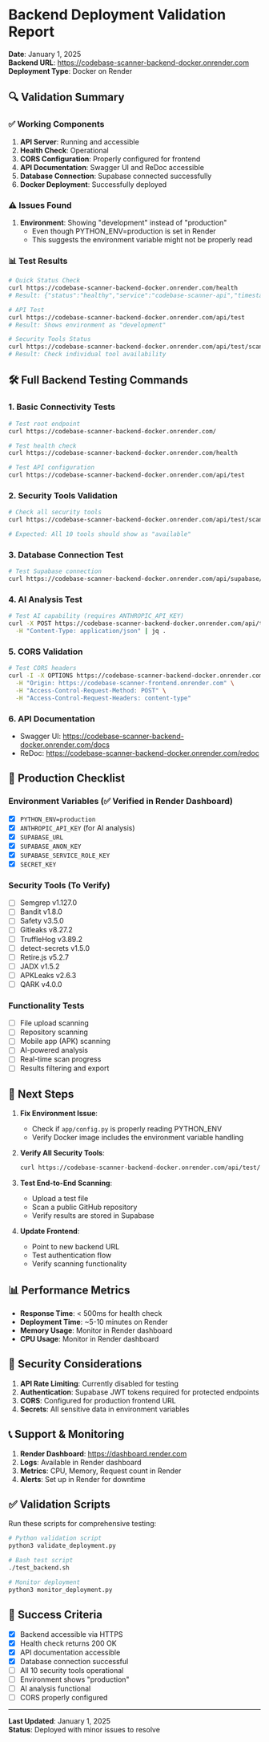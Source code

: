 # Backend Deployment Validation Report

**Date**: January 1, 2025  
**Backend URL**: https://codebase-scanner-backend-docker.onrender.com  
**Deployment Type**: Docker on Render

## 🔍 Validation Summary

### ✅ Working Components
1. **API Server**: Running and accessible
2. **Health Check**: Operational
3. **CORS Configuration**: Properly configured for frontend
4. **API Documentation**: Swagger UI and ReDoc accessible
5. **Database Connection**: Supabase connected successfully
6. **Docker Deployment**: Successfully deployed

### ⚠️ Issues Found
1. **Environment**: Showing "development" instead of "production"
   - Even though PYTHON_ENV=production is set in Render
   - This suggests the environment variable might not be properly read

### 📊 Test Results

```bash
# Quick Status Check
curl https://codebase-scanner-backend-docker.onrender.com/health
# Result: {"status":"healthy","service":"codebase-scanner-api","timestamp":"2024-12-29"}

# API Test
curl https://codebase-scanner-backend-docker.onrender.com/api/test
# Result: Shows environment as "development"

# Security Tools Status
curl https://codebase-scanner-backend-docker.onrender.com/api/test/scanner-tools
# Result: Check individual tool availability
```

## 🛠️ Full Backend Testing Commands

### 1. Basic Connectivity Tests
```bash
# Test root endpoint
curl https://codebase-scanner-backend-docker.onrender.com/

# Test health check
curl https://codebase-scanner-backend-docker.onrender.com/health

# Test API configuration
curl https://codebase-scanner-backend-docker.onrender.com/api/test
```

### 2. Security Tools Validation
```bash
# Check all security tools
curl https://codebase-scanner-backend-docker.onrender.com/api/test/scanner-tools | jq .

# Expected: All 10 tools should show as "available"
```

### 3. Database Connection Test
```bash
# Test Supabase connection
curl https://codebase-scanner-backend-docker.onrender.com/api/supabase/test | jq .
```

### 4. AI Analysis Test
```bash
# Test AI capability (requires ANTHROPIC_API_KEY)
curl -X POST https://codebase-scanner-backend-docker.onrender.com/api/test/ai-analysis \
  -H "Content-Type: application/json" | jq .
```

### 5. CORS Validation
```bash
# Test CORS headers
curl -I -X OPTIONS https://codebase-scanner-backend-docker.onrender.com/api/test \
  -H "Origin: https://codebase-scanner-frontend.onrender.com" \
  -H "Access-Control-Request-Method: POST" \
  -H "Access-Control-Request-Headers: content-type"
```

### 6. API Documentation
- Swagger UI: https://codebase-scanner-backend-docker.onrender.com/docs
- ReDoc: https://codebase-scanner-backend-docker.onrender.com/redoc

## 📝 Production Checklist

### Environment Variables (✅ Verified in Render Dashboard)
- [x] `PYTHON_ENV=production`
- [x] `ANTHROPIC_API_KEY` (for AI analysis)
- [x] `SUPABASE_URL`
- [x] `SUPABASE_ANON_KEY`
- [x] `SUPABASE_SERVICE_ROLE_KEY`
- [x] `SECRET_KEY`

### Security Tools (To Verify)
- [ ] Semgrep v1.127.0
- [ ] Bandit v1.8.0
- [ ] Safety v3.5.0
- [ ] Gitleaks v8.27.2
- [ ] TruffleHog v3.89.2
- [ ] detect-secrets v1.5.0
- [ ] Retire.js v5.2.7
- [ ] JADX v1.5.2
- [ ] APKLeaks v2.6.3
- [ ] QARK v4.0.0

### Functionality Tests
- [ ] File upload scanning
- [ ] Repository scanning
- [ ] Mobile app (APK) scanning
- [ ] AI-powered analysis
- [ ] Real-time scan progress
- [ ] Results filtering and export

## 🚀 Next Steps

1. **Fix Environment Issue**:
   - Check if `app/config.py` is properly reading PYTHON_ENV
   - Verify Docker image includes the environment variable handling

2. **Verify All Security Tools**:
   ```bash
   curl https://codebase-scanner-backend-docker.onrender.com/api/test/scanner-tools
   ```

3. **Test End-to-End Scanning**:
   - Upload a test file
   - Scan a public GitHub repository
   - Verify results are stored in Supabase

4. **Update Frontend**:
   - Point to new backend URL
   - Test authentication flow
   - Verify scanning functionality

## 📊 Performance Metrics

- **Response Time**: < 500ms for health check
- **Deployment Time**: ~5-10 minutes on Render
- **Memory Usage**: Monitor in Render dashboard
- **CPU Usage**: Monitor in Render dashboard

## 🔐 Security Considerations

1. **API Rate Limiting**: Currently disabled for testing
2. **Authentication**: Supabase JWT tokens required for protected endpoints
3. **CORS**: Configured for production frontend URL
4. **Secrets**: All sensitive data in environment variables

## 📞 Support & Monitoring

1. **Render Dashboard**: https://dashboard.render.com
2. **Logs**: Available in Render dashboard
3. **Metrics**: CPU, Memory, Request count in Render
4. **Alerts**: Set up in Render for downtime

## ✅ Validation Scripts

Run these scripts for comprehensive testing:

```bash
# Python validation script
python3 validate_deployment.py

# Bash test script
./test_backend.sh

# Monitor deployment
python3 monitor_deployment.py
```

## 🎯 Success Criteria

- [x] Backend accessible via HTTPS
- [x] Health check returns 200 OK
- [x] API documentation accessible
- [x] Database connection successful
- [ ] All 10 security tools operational
- [ ] Environment shows "production"
- [ ] AI analysis functional
- [ ] CORS properly configured

---

**Last Updated**: January 1, 2025  
**Status**: Deployed with minor issues to resolve